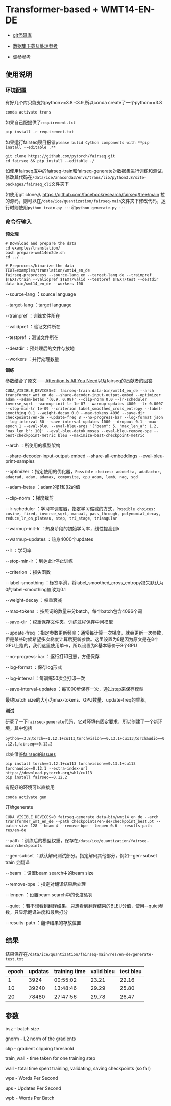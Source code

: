 # Transformer-based + WMT14-EN-DE 

- [git代码库](https://github.com/facebookresearch/fairseq/tree/main)

- [数据集下载及处理参考](https://github.com/facebookresearch/fairseq/tree/main/examples/translation)

- [调参参考](https://github.com/facebookresearch/fairseq/issues/346)


## 使用说明

### 环境配置

有好几个库只能支持python>=3.8 <3.9,所以conda create了一个python==3.8
```
conda activate trans
```

如果自己配提供了`requirement.txt`
```
pip install -r requirement.txt
```

如果运行fairseq项目报错`please bulid Cython components with **pip inatall --editable .**`
```
git clone https://github.com/pytorch/fairseq.git 
cd fairseq && pip install --editable ./
```

如使用fairseq库中的fairseq-train和fairseq-generate对数据集进行训练和测试，修改其代码在`/data/ice/anaconda3/envs/trans/lib/python3.8/site-packages/fairseq_cli`文件夹下

如使用git clone从 https://github.com/facebookresearch/fairseq/tree/main 拉的源码，则可以在`/data/ice/quantization/fairseq-main`文件夹下修改代码，运行时则使用`python train.py ···`和`python generate.py ···`

### 命令行输入

**预处理**

```
# Download and prepare the data
cd examples/translation/
bash prepare-wmt14en2de.sh
cd ../..

# Preprocess/binarize the data
TEXT=examples/translation/wmt14_en_de
fairseq-preprocess --source-lang en --target-lang de --trainpref $TEXT/train --validpref $TEXT/valid --testpref $TEXT/test --destdir data-bin/wmt14_en_de --workers 100
```
--source-lang ：source language

--target-lang ：target language

--trainpref ：训练文件所在

--validpref ：验证文件所在

--testpref ：测试文件所在

--destdir ：预处理后的文件存放地

--workers ：并行处理数量

**训练**

参数结合了原文——[Attention Is All You Need](https://doi.org/10.48550/arXiv.1706.03762)以及fairseq的贡献者的回答

```
CUDA_VISIBLE_DEVICES=2  fairseq-train data-bin/wmt14_en_de --arch transformer_wmt_en_de --share-decoder-input-output-embed --optimizer adam --adam-betas '(0.9, 0.98)' --clip-norm 0.0 --lr-scheduler inverse_sqrt --warmup-init-lr 1e-07 --warmup-updates 4000 --lr 0.0007 --stop-min-lr 1e-09 --criterion label_smoothed_cross_entropy --label-smoothing 0.1 --weight-decay 0.0 --max-tokens 4096 --save-dir checkpoints/en-de --update-freq 8 --no-progress-bar --log-format json --log-interval 50 --save-interval-updates 1000 --dropout 0.1 --max-epoch 1 --eval-bleu --eval-bleu-args '{"beam": 5, "max_len_a": 1.2, "max_len_b": 10}' --eval-bleu-detok moses --eval-bleu-remove-bpe --best-checkpoint-metric bleu --maximize-best-checkpoint-metric
```

--arch ：所使用的模型架构

--share-decoder-input-output-embed    --share-all-embeddings    --eval-bleu-print-samples

--optimizer ：指定使用的优化器，`Possible choices: adadelta, adafactor, adagrad, adam, adamax, composite, cpu_adam, lamb, nag, sgd`

--adam-betas ：adam的β1和β2的值

--clip-norm ：梯度裁剪

--lr-scheduler ：学习率调度器，指定学习缩减的方式，`Possible choices: cosine, fixed, inverse_sqrt, manual, pass_through, polynomial_decay, reduce_lr_on_plateau, step, tri_stage, triangular`

--warmup-init-lr ：热身阶段的初始学习率，线性提高到lr

--warmup-updates ：热身4000个updates

--lr ：学习率

--stop-min-lr ：到达此lr停止训练

--criterion ：损失函数

--label-smoothing ：标签平滑，将label_smoothed_cross_entropy损失默认为0的label-smoothing值改为0.1

--weight-decay ：权重衰减

--max-tokens ：按照词的数量来分batch，每个batch包含4096个词

--save-dir ：权重保存文件夹，训练过程保存中间模型

--update-freq ：指定参数更新频率：通常每计算一次梯度，就会更新一次参数，但是某些时候希望多次梯度计算后更新参数。这里设置为8是因为原文是在8个GPU上跑的，我们这里使用单卡，所以设置为8基本等价于8个GPU

--no-progress-bar ：逐行打印日志，方便保存

--log-format ：保存log形式

--log-interval ：每训练50次会打印一次

--save-interval-updates ：每1000步保存一次，通过step来保存模型

最终batch size的大小为max-tokens、GPU数量、update-freq的乘积。

**测试**

研究了一下`fairseq-generate`代码，它对环境有固定要求，所以创建了一个新环境，其中包括

`python==3.8`,`torch==1.12.1+cu113`,`torchvision==0.13.1+cu113`,`torchaudio==0.12.1`,`fairseq==0.12.2`

此处借鉴[fairseq的issues](https://github.com/facebookresearch/fairseq/issues/4899)
```
pip install torch==1.12.1+cu113 torchvision==0.13.1+cu113 torchaudio==0.12.1 --extra-index-url https://download.pytorch.org/whl/cu113
pip install fairseq==0.12.2
```

有配好的环境可以直接用
```
conda activate gen
```

开始generate
```
CUDA_VISIBLE_DEVICES=0 fairseq-generate data-bin/wmt14_en_de --arch transformer_wmt_en_de --path checkpoints/en-de/checkpoint_best.pt --batch-size 128 --beam 4 --remove-bpe --lenpen 0.6 --results-path res/en-de
```
--path ：训练后的模型权重，保存在`/data/ice/quantization/fairseq-main/checkpoints`

--gen-subset ：默认解码测试部分。指定解码其他部分，例如--gen-subset train 会翻译

--beam ：设置beam search中的beam size

--remove-bpe ：指定对翻译结果后处理

--lenpen ：设置beam search中的长度惩罚

--quiet ：若不想看到翻译结果，只想看到翻译结果的BLEU分值，使用--quiet参数，只显示翻译进度和最后打分

--results-path ：翻译结果的存放位置

## 结果

结果保存在`/data/ice/quantization/fairseq-main/res/en-de/generate-test.txt`

| epoch | updatas | training time | valid bleu | test bleu |
|-------|---------|---------------|------------|-----------|
|   1   |  3924   |   00:55:02    |   23.21    |   22.16   |
|   10  |  39240  |   13:48:46    |   29.29    |   25.80   |
|   20  |  78480  |   27:47:56    |   29.78    |   26.47   |

## 参数

bsz - batch size

gnorm - L2 norm of the gradients

clip - gradient clipping threshold

train_wall - time taken for one training step

wall - total time spent training, validating, saving checkpoints (so far)

wps - Words Per Second

ups - Updates Per Second

wpb - Words Per Batch
